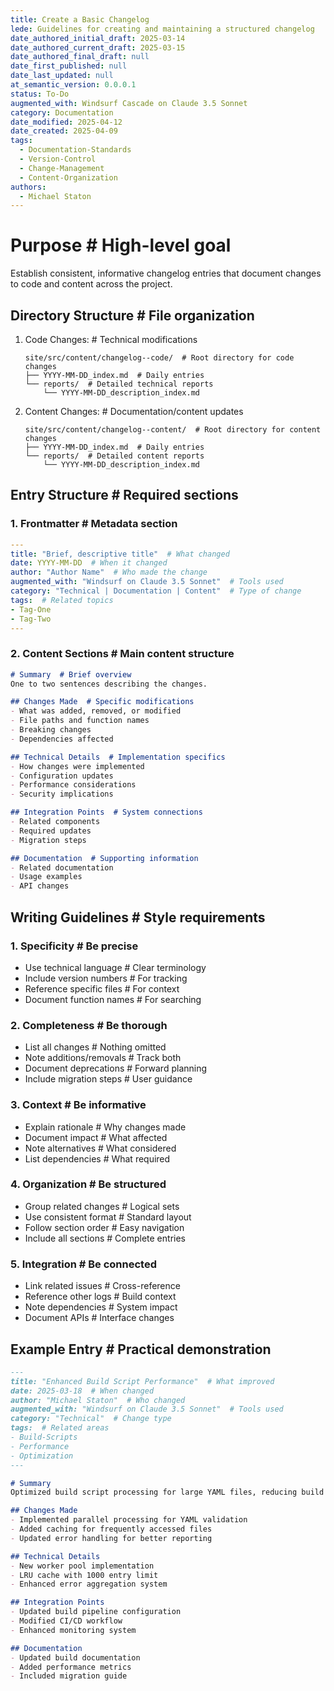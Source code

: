 ```yaml
---
title: Create a Basic Changelog
lede: Guidelines for creating and maintaining a structured changelog
date_authored_initial_draft: 2025-03-14
date_authored_current_draft: 2025-03-15
date_authored_final_draft: null
date_first_published: null
date_last_updated: null
at_semantic_version: 0.0.0.1
status: To-Do
augmented_with: Windsurf Cascade on Claude 3.5 Sonnet
category: Documentation
date_modified: 2025-04-12
date_created: 2025-04-09
tags:
  - Documentation-Standards
  - Version-Control
  - Change-Management
  - Content-Organization
authors:
  - Michael Staton
---
```


# Purpose  # High-level goal
Establish consistent, informative changelog entries that document changes to code and content across the project.

## Directory Structure  # File organization
1. Code Changes:  # Technical modifications
   ```
   site/src/content/changelog--code/  # Root directory for code changes
   ├── YYYY-MM-DD_index.md  # Daily entries
   └── reports/  # Detailed technical reports
       └── YYYY-MM-DD_description_index.md
   ```

2. Content Changes:  # Documentation/content updates
   ```
   site/src/content/changelog--content/  # Root directory for content changes
   ├── YYYY-MM-DD_index.md  # Daily entries
   └── reports/  # Detailed content reports
       └── YYYY-MM-DD_description_index.md
   ```

## Entry Structure  # Required sections

### 1. Frontmatter  # Metadata section
```yaml
---
title: "Brief, descriptive title"  # What changed
date: YYYY-MM-DD  # When it changed
author: "Author Name"  # Who made the change
augmented_with: "Windsurf on Claude 3.5 Sonnet"  # Tools used
category: "Technical | Documentation | Content"  # Type of change
tags:  # Related topics
- Tag-One
- Tag-Two
---
```

### 2. Content Sections  # Main content structure
```markdown
# Summary  # Brief overview
One to two sentences describing the changes.

## Changes Made  # Specific modifications
- What was added, removed, or modified
- File paths and function names
- Breaking changes
- Dependencies affected

## Technical Details  # Implementation specifics
- How changes were implemented
- Configuration updates
- Performance considerations
- Security implications

## Integration Points  # System connections
- Related components
- Required updates
- Migration steps

## Documentation  # Supporting information
- Related documentation
- Usage examples
- API changes
```

## Writing Guidelines  # Style requirements

### 1. Specificity  # Be precise
- Use technical language  # Clear terminology
- Include version numbers  # For tracking
- Reference specific files  # For context
- Document function names  # For searching

### 2. Completeness  # Be thorough
- List all changes  # Nothing omitted
- Note additions/removals  # Track both
- Document deprecations  # Forward planning
- Include migration steps  # User guidance

### 3. Context  # Be informative
- Explain rationale  # Why changes made
- Document impact  # What affected
- Note alternatives  # What considered
- List dependencies  # What required

### 4. Organization  # Be structured
- Group related changes  # Logical sets
- Use consistent format  # Standard layout
- Follow section order  # Easy navigation
- Include all sections  # Complete entries

### 5. Integration  # Be connected
- Link related issues  # Cross-reference
- Reference other logs  # Build context
- Note dependencies  # System impact
- Document APIs  # Interface changes

## Example Entry  # Practical demonstration
```markdown
---
title: "Enhanced Build Script Performance"  # What improved
date: 2025-03-18  # When changed
author: "Michael Staton"  # Who changed
augmented_with: "Windsurf on Claude 3.5 Sonnet"  # Tools used
category: "Technical"  # Change type
tags:  # Related areas
- Build-Scripts
- Performance
- Optimization
---

# Summary
Optimized build script processing for large YAML files, reducing build time by 40%.

## Changes Made
- Implemented parallel processing for YAML validation
- Added caching for frequently accessed files
- Updated error handling for better reporting

## Technical Details
- New worker pool implementation
- LRU cache with 1000 entry limit
- Enhanced error aggregation system

## Integration Points
- Updated build pipeline configuration
- Modified CI/CD workflow
- Enhanced monitoring system

## Documentation
- Updated build documentation
- Added performance metrics
- Included migration guide
```